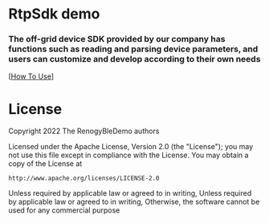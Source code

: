 # RtpSdk demo
### The off-grid device SDK provided by our company has functions such as reading and parsing device parameters, and users can customize and develop according to their own needs

[[How To Use](https://github.com/121104115wyb/RdpDemo/wiki)] 


# License

Copyright 2022 The RenogyBleDemo authors

Licensed under the Apache License, Version 2.0 (the "License");
you may not use this file except in compliance with the License.
You may obtain a copy of the License at

    http://www.apache.org/licenses/LICENSE-2.0

Unless required by applicable law or agreed to in writing, Unless required by applicable law or agreed to in writing, Otherwise, the software cannot be used for any commercial purpose
